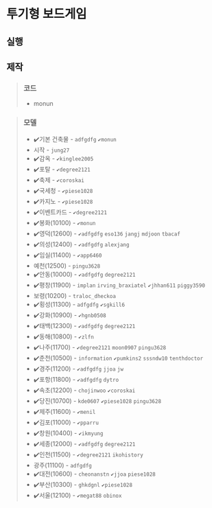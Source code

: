 # 투기형 보드게임

## 실행

## 제작

> ### 코드
> * monun

> ### 모델
> * ✔️기본 건축물 - `adfgdfg` `✔️monun`
> * 시작 - `jung27`
> * ✔️감옥 - `✔️kinglee2005`
> * ✔️포탈 - `✔️degree2121`
> * ✔️축제 - `✔️coroskai`
> * ✔️국세청 - `✔️piese1028`
> * ✔️카지노 - `✔️piese1028`
> * ✔️이벤트카드 - `✔️degree2121`
> * ✔️봉화(10100) - `✔️monun`
> * ✔️영덕(12600) - `✔️adfgdfg` `eso136` `jangj` `mdjoon` `tbacaf`
> * ✔️의성(12400) - `✔️adfgdfg` `alexjang`
> * ✔️임실(11400) - `✔️app6460`
> * 예천(12500) - `pingu3628`
> * ✔️안동(10000) - `✔️adfgdfg` `degree2121`
> * ✔️평창(11900) - `implan` `irving_braxiatel` `✔️jhhan611` `piggy3590`
> * 보령(10200) - `traloc_dheckoa`
> * ✔️횡성(11300) - `adfgdfg` `✔️sgkill6`
> * ✔️강화(10900) - `✔️hgnb0508`
> * ✔️태백(12300) - `✔️adfgdfg` `degree2121`
> * ✔️동해(10800) - `✔️zlfn`
> * ✔️나주(11700) - `✔️degree2121` `moon0907` `pingu3628`
> * ✔️춘천(10500) - `information` `✔️pumkins2` `sssndw10` `tenthdoctor`
> * ✔️경주(11200) - `✔️adfgdfg` `jjoa` `jw`
> * ✔️포항(11800) - `✔️adfgdfg` `dytro`
> * ✔️속초(12200) - `chojinwoo` `✔️coroskai`
> * ✔️당진(10700) - `kde0607` `✔️piese1028` `pingu3628`
> * ✔️제주(11600) - `✔️menil`
> * ✔️김포(11000) - `✔️pparru`
> * ✔️창원(10400) - `✔️ikmyung`
> * ✔️세종(12000) - `✔️adfgdfg` `degree2121`
> * ✔️인천(11500) - `✔️degree2121` `ikohistory`
> * 광주(11100) - `adfgdfg`
> * ✔️대전(10600) - `cheonanstn` `✔️jjoa` `piese1028`
> * ✔️부산(10300) - `ghkdgnl` `✔️piese1028`
> * ✔️서울(12100) - `✔️megat88` `obinox`
